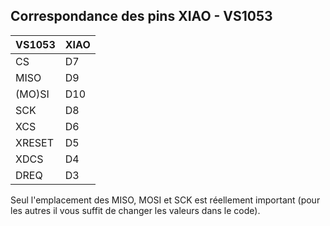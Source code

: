 ## Correspondance des pins XIAO - VS1053

| VS1053 | XIAO |
| ------------- | ------------- |
| CS  | D7  |
| MISO  | D9  |
| (MO)SI  | D10  |
| SCK | D8  |
| XCS | D6  |
| XRESET | D5  |
| XDCS | D4  |
| DREQ | D3  |

Seul l'emplacement des MISO, MOSI et SCK est réellement important (pour les autres il vous suffit de changer les valeurs dans le code).
